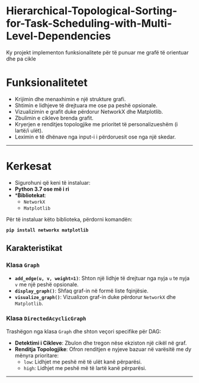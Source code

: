 # Hierarchical-Topological-Sorting-for-Task-Scheduling-with-Multi-Level-Dependencies
Ky projekt implementon funksionalitete për të punuar me grafë të orientuar dhe pa cikle

 # Funksionalitetet
- Krijimin dhe menaxhimin e një strukture grafi.
- Shtimin e lidhjeve të drejtuara me ose pa peshë opsionale.
- Vizualizimin e grafit duke përdorur NetworkX dhe Matplotlib.
- Zbulimin e cikleve brenda grafit.
- Kryerjen e renditjes topologjike me prioritet të personalizueshëm (i lartë/i ulët).
- Leximin e të dhënave nga input-i i përdoruesit ose nga një skedar.
----
# Kerkesat
- Sigurohuni që keni të instaluar:
- **Python 3.7 ose më i ri**
- ***Bibliotekat**: 
  - `NetworkX`
  - `Matplotlib`

Për të instaluar këto biblioteka, përdorni komandën:

**`pip install networkx matplotlib`**


## Karakteristikat

### Klasa `Graph`

- **`add_edge(u, v, weight=1)`**: Shton një lidhje të drejtuar nga nyja `u` te nyja `v` me një peshë opsionale.
- **`display_graph()`**: Shfaq graf-in në formë liste fqinjësie.
- **`visualize_graph()`**: Vizualizon graf-in duke përdorur `NetworkX` dhe `Matplotlib`.

### Klasa `DirectedAcyclicGraph`

Trashëgon nga klasa `Graph` dhe shton veçori specifike për DAG:

- **Detektimi i Cikleve**: Zbulon dhe tregon nëse ekziston një cikël në graf.
- **Renditja Topologjike**: Ofron renditjen e nyjeve bazuar në varësitë me dy mënyra prioritare:
  - `low`: Lidhjet me peshë më të ulët kanë përparësi.
  - `high`: Lidhjet me peshë më të lartë kanë përparësi.

------------------------------------------------------
